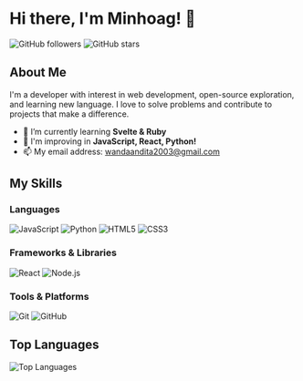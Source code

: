 # Hi there, I'm Minhoag! 👋

![GitHub followers](https://img.shields.io/github/followers/minhoag?style=social) ![GitHub stars](https://img.shields.io/github/stars/minhoag?style=social)

## About Me

I'm a developer with interest in web development, open-source exploration, and learning new language. I love to solve problems and contribute to projects that make a difference.

- 🌱 I’m currently learning **Svelte & Ruby**
- 💬 I'm improving in **JavaScript, React, Python!**
- 📫 My email address: [wandaandita2003@gmail.com](mailto:wandaandita2003@gmail.com)

## My Skills

### Languages
![JavaScript](https://img.shields.io/badge/JavaScript-323330?style=for-the-badge&logo=javascript&logoColor=F7DF1E)
![Python](https://img.shields.io/badge/Python-3776AB?style=for-the-badge&logo=python&logoColor=white)
![HTML5](https://img.shields.io/badge/HTML5-E34F26?style=for-the-badge&logo=html5&logoColor=white)
![CSS3](https://img.shields.io/badge/CSS3-1572B6?style=for-the-badge&logo=css3&logoColor=white)

### Frameworks & Libraries
![React](https://img.shields.io/badge/React-20232A?style=for-the-badge&logo=react&logoColor=61DAFB)
![Node.js](https://img.shields.io/badge/Node.js-339933?style=for-the-badge&logo=nodedotjs&logoColor=white)

### Tools & Platforms
![Git](https://img.shields.io/badge/Git-F05032?style=for-the-badge&logo=git&logoColor=white)
![GitHub](https://img.shields.io/badge/GitHub-181717?style=for-the-badge&logo=github&logoColor=white)

## Top Languages

![Top Languages](https://github-readme-stats.vercel.app/api/top-langs/?username=minhoag&layout=compact&theme=radical)
